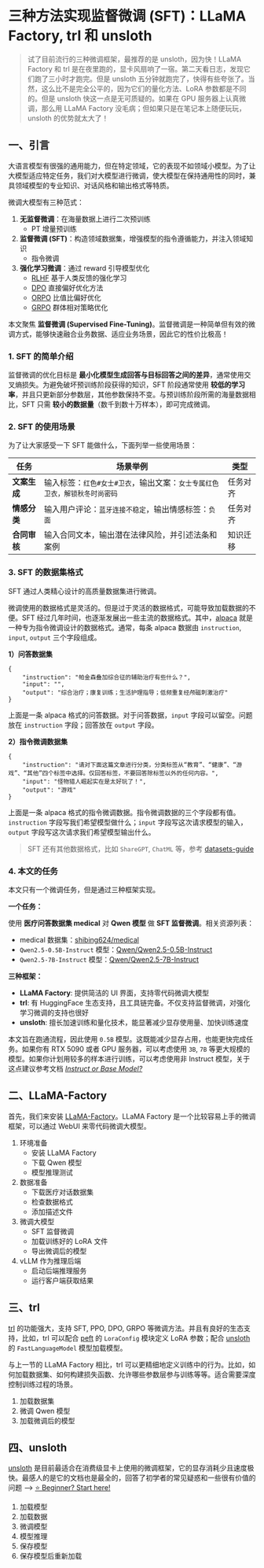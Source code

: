 # 三种方法实现监督微调 (SFT)：LLaMA Factory, trl 和 unsloth

> 试了目前流行的三种微调框架，最推荐的是 unsloth，因为快！LLaMA Factory 和 trl 是在夜里跑的，显卡风扇响了一宿。第二天看日志，发现它们跑了三小时才跑完。但是 unsloth 五分钟就跑完了，快得有些夸张了。当然，这么比不是完全公平的，因为它们的量化方法、LoRA 参数都是不同的。但是 unsloth 快这一点是无可质疑的。如果在 GPU 服务器上认真微调，那么用 LLaMA Factory 没毛病；但如果只是在笔记本上随便玩玩，unsloth 的优势就太大了！

## 一、引言

大语言模型有很强的通用能力，但在特定领域，它的表现不如领域小模型。为了让大模型适应特定任务，我们对大模型进行微调，使大模型在保持通用性的同时，兼具领域模型的专业知识、对话风格和输出格式等特质。

微调大模型有三种范式：

1. **无监督微调**：在海量数据上进行二次预训练
   - PT 增量预训练
2. **监督微调 (SFT)**：构造领域数据集，增强模型的指令遵循能力，并注入领域知识
   - 指令微调
3. **强化学习微调**：通过 reward 引导模型优化
   - [RLHF](https://arxiv.org/abs/2203.02155) 基于人类反馈的强化学习
   - [DPO](https://arxiv.org/abs/2305.18290) 直接偏好优化方法
   - [ORPO](https://arxiv.org/abs/2403.07691) 比值比偏好优化
   - [GRPO](https://arxiv.org/abs/2402.03300) 群体相对策略优化

本文聚焦 **监督微调 (Supervised Fine-Tuning)**。监督微调是一种简单但有效的微调方式，能够快速融合业务数据、适应业务场景，因此它的性价比极高！

### 1. SFT 的简单介绍

监督微调的优化目标是 **最小化模型生成回答与目标回答之间的差异**，通常使用交叉熵损失。为避免破坏预训练阶段获得的知识，SFT 阶段通常使用 **较低的学习率**，并且只更新部分参数层，其他参数保持不变。与预训练阶段所需的海量数据相比，SFT 只需 **较小的数据量**（数千到数十万样本），即可完成微调。

### 2. SFT 的使用场景

为了让大家感受一下 SFT 能做什么，下面列举一些使用场景：

|任务|场景举例|类型|
| -- | -- | -- |
|**文案生成**|输入标签：`红色#女士#卫衣`，输出文案：`女士专属红色卫衣，解锁秋冬时尚密码`|任务对齐|
|**情感分类**|输入用户评论：`蓝牙连接不稳定`，输出情感标签：`负面`|任务对齐|
|**合同审核**|输入合同文本，输出潜在法律风险，并引述法条和案例|知识迁移|

### 3. SFT 的数据集格式

SFT 通过人类精心设计的高质量数据集进行微调。

微调使用的数据格式是灵活的。但是过于灵活的数据格式，可能导致加载数据的不便。SFT 经过几年时间，也逐渐发展出一些主流的数据格式。其中，[alpaca](https://github.com/tatsu-lab/stanford_alpaca) 就是一种专为指令微调设计的数据格式。通常，每条 alpaca 数据由 `instruction`, `input`, `output` 三个字段组成。

**1）问答数据集**

```
{
    "instruction": "帕金森叠加综合征的辅助治疗有些什么？",
    "input": "",
    "output": "综合治疗；康复训练；生活护理指导；低频重复经颅磁刺激治疗"
}
```

上面是一条 alpaca 格式的问答数据。对于问答数据，`input` 字段可以留空。问题放在 `instruction` 字段；回答放在 `output` 字段。

**2）指令微调数据集**

```
{
    "instruction": "请对下面这篇文章进行分类，分类标签从“教育”、“健康”、“游戏”、“其他”四个标签中选择。仅回答标签，不要回答除标签以外的任何内容。",
    "input": "怪物猎人崛起实在是太好玩了！",
    "output": "游戏"
}
```

上面是一条 alpaca 格式的指令微调数据。指令微调数据的三个字段都有值。`instruction` 字段写我们希望模型做什么；`input` 字段写这次请求模型的输入，`output` 字段写这次请求我们希望模型输出什么。

> SFT 还有其他数据格式，比如 `ShareGPT`, `ChatML` 等，参考 [datasets-guide](https://docs.unsloth.ai/basics/datasets-guide)

### 4. 本文的任务

本文只有一个微调任务，但是通过三种框架实现。

**一个任务：**

使用 **医疗问答数据集 medical** 对 **Qwen 模型** 做 **SFT 监督微调**。相关资源列表：

- medical 数据集：[shibing624/medical](https://huggingface.co/datasets/shibing624/medical)
- `Qwen2.5-0.5B-Instruct` 模型：[Qwen/Qwen2.5-0.5B-Instruct](https://huggingface.co/Qwen/Qwen2.5-0.5B-Instruct)
- `Qwen2.5-7B-Instruct` 模型：[Qwen/Qwen2.5-7B-Instruct](https://huggingface.co/Qwen/Qwen2.5-7B-Instruct)

**三种框架：**

- **LLaMA Factory**: 提供简洁的 UI 界面，支持零代码微调大模型
- **trl**: 有 HuggingFace 生态支持，且工具链完备。不仅支持监督微调，对强化学习微调的支持也很好
- **unsloth**: 擅长加速训练和量化技术，能显著减少显存使用量、加快训练速度

本文旨在跑通流程，因此使用 `0.5B` 模型。这既能减少显存占用，也能更快完成任务。如果你有 RTX 5090 或者 GPU 服务器，可以考虑使用 `3B`, `7B` 等更大规模的模型。如果你计划用较多的样本进行训练，可以考虑使用非 Instruct 模型，关于这点建议参考文档 [*Instruct or Base Model?*](https://docs.unsloth.ai/get-started/beginner-start-here/what-model-should-i-use#instruct-or-base-model)

## 二、LLaMA-Factory

首先，我们来安装 [LLaMA-Factory](https://github.com/hiyouga/LLaMA-Factory)。LLaMA Factory 是一个比较容易上手的微调框架，可以通过 WebUI 来零代码微调大模型。


1. 环境准备
   - 安装 LLaMA Factory
   - 下载 Qwen 模型
   - 模型推理测试
2. 数据准备
   - 下载医疗对话数据集
   - 检查数据格式
   - 添加描述文件
3. 微调大模型
   - SFT 监督微调
   - 加载训练好的 LoRA 文件
   - 导出微调后的模型
4. vLLM 作为推理后端
   - 启动后端推理服务
   - 运行客户端获取结果


## 三、trl

[trl](https://github.com/huggingface/trl) 的功能强大，支持 SFT, PPO, DPO, GRPO 等微调方法。并且有良好的生态支持，比如，trl 可以配合 [peft](https://github.com/huggingface/peft) 的 `LoraConfig` 模块定义 LoRA 参数；配合 [unsloth](https://github.com/unslothai/unsloth) 的 `FastLanguageModel` 模型加载模型。

与上一节的 LLaMA Factory 相比，trl 可以更精细地定义训练中的行为。比如，如何加载数据集、如何构建损失函数、允许哪些参数层参与训练等等。适合需要深度控制训练过程的场景。


1. 加载数据集
2. 微调 Qwen 模型
3. 加载微调后的模型


## 四、unsloth

[unsloth](https://github.com/unslothai/unsloth) 是目前最适合在消费级显卡上使用的微调框架，它的显存消耗少且速度极快。最感人的是它的文档也是最全的，回答了初学者的常见疑惑和一些很有价值的问题 --> [⭐ Beginner? Start here!](https://docs.unsloth.ai/get-started/beginner-start-here)


1. 加载模型
2. 加载数据
3. 微调模型
4. 模型推理
5. 保存模型
6. 保存模型后重新加载
